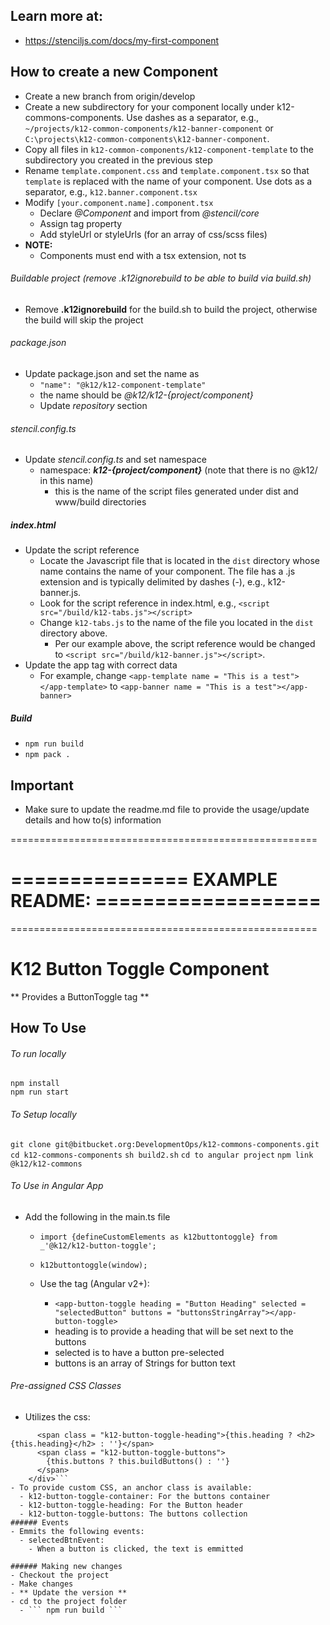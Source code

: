 ## Learn more at: 
  - https://stenciljs.com/docs/my-first-component

## How to create a new Component
- Create a new branch from origin/develop 
- Create a new subdirectory for your component locally under k12-commons-components. Use dashes as a separator, e.g., ```~/projects/k12-common-components/k12-banner-component``` or ```C:\projects\k12-common-components\k12-banner-component```.
- Copy all files in ```k12-common-components/k12-component-template``` to the subdirectory you created in the previous step
- Rename ```template.component.css``` and ```template.component.tsx``` so that ```template``` is replaced with the name of your component. Use dots as a separator, e.g., ```k12.banner.component.tsx```
- Modify ```[your.component.name].component.tsx```
  - Declare _@Component_ and import from _@stencil/core_
  - Assign tag property
  - Add styleUrl or styleUrls (for an array of css/scss files)
- **NOTE:**
    - Components must end with a tsx extension, not ts


###### Buildable project (remove .k12ignorebuild to be able to build via build.sh) ######
- Remove __.k12ignorebuild__ for the build.sh to build the project, otherwise the build will skip the project


###### package.json ##
- Update package.json and set the name as
  - ```"name": "@k12/k12-component-template"```
  - the name should be _@k12/k12-{project/component}_
  - Update _repository_ section

###### stencil.config.ts ##
- Update _stencil.config.ts_ and set namespace
  - namespace: **_k12-{project/component}_** (note that there is no @k12/ in this name)
    - this is the name of the script files generated under dist and www/build directories

##### index.html ##
- Update the script reference 
    - Locate the Javascript file that is located in the ```dist``` directory whose name contains the name of your component. The file has a .js extension and is typically delimited by dashes  (-), e.g., k12-banner.js.
    - Look for the script reference in index.html, e.g., ```<script src="/build/k12-tabs.js"></script>```
    - Change ```k12-tabs.js``` to the name of the file you located in the ```dist``` directory above.
      - Per our example above, the script reference would be changed to ```<script src="/build/k12-banner.js"></script>```.
- Update the app tag with correct data
    - For example, change ```<app-template name = "This is a test"></app-template>``` to  ```<app-banner name = "This is a test"></app-banner>```

##### Build ##
- ``` npm run build ```
- ``` npm pack . ```

## Important
  - Make sure to update the readme.md file to provide the usage/update details and how to(s) information

=====================================================
# =============== EXAMPLE README: ===================
=====================================================
# K12 Button Toggle Component
  ** Provides a ButtonToggle tag **  

## How To Use

###### To run locally
```
npm install
npm run start
```

###### To Setup locally
``` git clone git@bitbucket.org:DevelopmentOps/k12-commons-components.git ```
``` cd k12-commons-components ```
``` sh build2.sh ```
``` cd to angular project ```
``` npm link @k12/k12-commons ```


###### To Use in Angular App
- Add the following in the main.ts file
  - ``` import {defineCustomElements as k12buttontoggle} from _'@k12/k12-button-toggle'; ```
  - ``` k12buttontoggle(window); ```
    
  - Use the tag (Angular v2+):
    
    - ```<app-button-toggle heading = "Button Heading" selected = "selectedButton" buttons = "buttonsStringArray"></app-button-toggle>```
    - heading is to provide a heading that will be set next to the buttons
    - selected is to have a button pre-selected
    - buttons is an array of Strings for button text
      
###### Pre-assigned CSS Classes
  - Utilizes the css: 
  ```<div class = "k12-button-toggle-container">
        <span class = "k12-button-toggle-heading">{this.heading ? <h2>{this.heading}</h2> : ''}</span>
        <span class = "k12-button-toggle-buttons">
          {this.buttons ? this.buildButtons() : ''}
        </span>
      </div>```
  - To provide custom CSS, an anchor class is available: 
    - k12-button-toggle-container: For the buttons container
    - k12-button-toggle-heading: For the Button header
    - k12-button-toggle-buttons: The buttons collection 
###### Events 
  - Emmits the following events:
    - selectedBtnEvent: 
      - When a button is clicked, the text is emmitted

###### Making new changes
  - Checkout the project
  - Make changes
  - ** Update the version **
  - cd to the project folder
    - ``` npm run build ```
